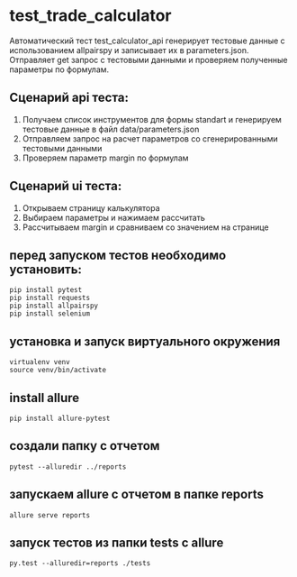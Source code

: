 # test_trade_calculator
 Автоматический тест test_calculator_api генерирует тестовые данные с использованием allpairspy и записывает их в parameters.json. 
 Отправляет get запрос с тестовыми данными и проверяем полученные параметры по формулам.

## Сценарий api теста:
 1. Получаем список инструментов для формы standart и генерируем тестовые данные в файл data/parameters.json
 2. Отправляем запрос на расчет параметров со сгенерированными тестовыми данными
 3. Проверяем параметр margin по формулам

## Сценарий ui теста:
 1. Открываем страницу калькулятора
 2. Выбираем параметры и нажимаем рассчитать
 3. Рассчитываем margin и сравниваем со значением на странице

## перед запуском тестов необходимо установить:
 ```
 pip install pytest
 pip install requests
 pip install allpairspy
 pip install selenium
 ```
## установка и запуск виртуального окружения
```
virtualenv venv
source venv/bin/activate
```
## install allure
`
pip install allure-pytest
`
## создали папку с отчетом
`
pytest --alluredir ../reports
`
## запускаем allure с отчетом в папке reports
`
allure serve reports
`
## запуск тестов из папки tests с allure
`
py.test --alluredir=reports ./tests
`
